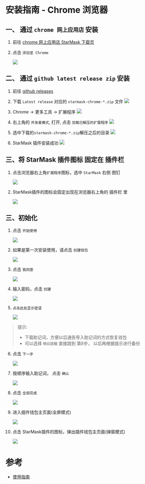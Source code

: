 # 安装指南 - Chrome 浏览器

## 一、 通过 `chrome 网上应用店` 安装
1. 前往 [chrome 网上应用店
StarMask 下载页](https://chrome.google.com/webstore/detail/starmask/mfhbebgoclkghebffdldpobeajmbecfk/related)

2. 点击 `添加至 Chrome`

    ![](./images/1.jpg)

## 二、 通过 `github latest release zip` 安装
1. 前往 [github releases](https://github.com/starcoinorg/starmask-extension/releases)

2. 下载 `Latest release` 对应的 `starmask-chrome-*.zip` 文件
    ![](./images/install_zip_1.jpg)

3. Chrome -> 更多工具 -> 扩展程序
    ![](./images/install_zip_2.jpg)

4. 右上角的 `开发者模式`, 打开, 点击 `加载已解压的扩展程序`
    ![](./images/install_zip_3.jpg)

5. 选中下载的`starmask-chrome-*.zip`解压之后的目录
    ![](./images/install_zip_4.jpg)

5. StarMask 插件安装成功
    ![](./images/install_zip_5.jpg)
    
## 三、将 StarMask 插件图标 固定在 插件栏

1. 点击浏览器右上角`扩展程序`图标，选中 `StarMask` 右侧 图钉

    ![](./images/11.jpg)

2. StarMask插件的图标会固定出现在浏览器右上角的 插件栏 里

    ![](./images/12.jpg)
## 三、初始化

1. 点击 `开始使用`

    ![](./images/2.jpg)

2. 如果是第一次安装使用，请点击 `创建钱包`

    ![](./images/3.jpg)

3. 点击 `我同意`

    ![](./images/4.jpg)

4. 输入密码，点击 `创建`

    ![](./images/5.jpg)

5. `点击此处显示密语`

    ![](./images/6.jpg)

> 提示:
> - 下载助记词，方便以后通告导入助记词的方式恢复钱包
> - 可以选择 `稍后提醒` 直接跳到 第8步， 以后再根据提示进行备份

6. 点击 `下一步`

    ![](./images/7.jpg)

7. 按顺序输入助记词， 点击 `确认`

    ![](./images/8.jpg)

8. 点击 `全部完成`

    ![](./images/9.jpg)

9. 进入插件钱包主页面(全屏模式)

    ![](./images/10.jpg)
 

10. 点击 StarMask插件的图标，弹出插件钱包主页面(弹窗模式)

    ![](./images/26.jpg)

# 参考
- [使用指南](./how-to-use.md)
